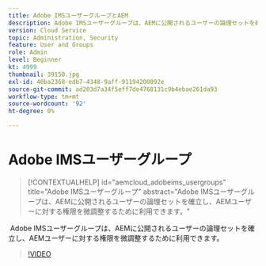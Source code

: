 ```yaml
---
title: Adobe IMSユーザーグループとAEM
description: Adobe IMSユーザーグループは、AEMに公開されるユーザーの論理セットを確立し、AEMユーザーに対する権限を微調整するために利用できます。
version: Cloud Service
topic: Administration, Security
feature: User and Groups
role: Admin
level: Beginner
kt: 4999
thumbnail: 39150.jpg
exl-id: 40ba2368-edb7-4348-9aff-91194200092e
source-git-commit: ad203d7a34f5eff7de4768131c9b4ebae261da93
workflow-type: tm+mt
source-wordcount: '92'
ht-degree: 0%

---
```


# Adobe IMSユーザーグループ

>[!CONTEXTUALHELP]
>id="aemcloud_adobeims_usergroups"
>title="Adobe IMSユーザーグループ"
>abstract="Adobe IMSユーザーグループは、AEMに公開されるユーザーの論理セットを確立し、AEMユーザーに対する権限を微調整するために利用できます。"

 Adobe IMSユーザーグループは、AEMに公開されるユーザーの論理セットを確立し、AEMユーザーに対する権限を微調整するために利用できます。

>[!VIDEO](https://video.tv.adobe.com/v/39150/?quality=12&learn=on)
